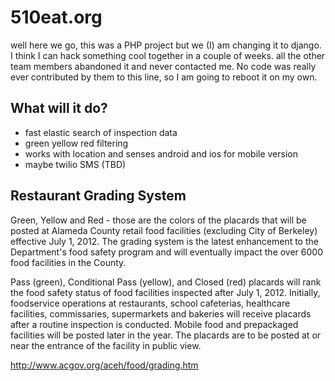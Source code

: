 510eat.org
=============
well here we go, this was a PHP project but we (I) am changing it to django. I think I
can hack something cool together in a couple of weeks. all the other team members abandoned it and
never contacted me. No code was really ever contributed by them to this line, so I am going to
reboot it on my own.

What will it do?
-------------

* fast elastic search of inspection data
* green yellow red filtering
* works with location and senses android and ios for mobile version
* maybe twilio SMS (TBD)


Restaurant Grading System
-------------

Green, Yellow and Red - those are the colors of the placards that will be posted at Alameda County retail food facilities (excluding City of Berkeley) effective July 1, 2012. The grading system is the latest enhancement to the Department's food safety program and will eventually impact the over 6000 food facilities in the County.

Pass (green), Conditional Pass (yellow), and Closed (red) placards will rank the food safety status of food facilities inspected after July 1, 2012. Initially, foodservice operations at restaurants, school cafeterias, healthcare facilities, commissaries, supermarkets and bakeries will receive placards after a routine inspection is conducted. Mobile food and prepackaged facilities will be posted later in the year. The placards are to be posted at or near the entrance of the facility in public view.

http://www.acgov.org/aceh/food/grading.htm